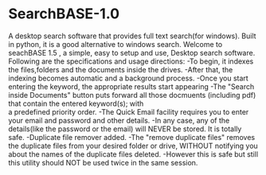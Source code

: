 # SearchBASE-1.0

A desktop search software that provides full text search(for windows).
Built in python, it is a good alternative to windows search.
Welcome to seachBASE 1.5 , a simple, easy to setup and use, Desktop search software.
Following are the specifications and usage directions:
  -To begin, it indexes the files,folders and the documents inside the drives.
  -After that, the indexing becomes automatic and a background process.
  -Once you start entering the keyword, the appropriate results start appearing
  -The "Search inside Documents" button puts forward all those docmuents (including pdf) that contain the entered keyword(s); with           
   a predefined priority order.
  -The Quick Email facility requires you to enter your email and password and other details.
  -In any case, any of the details(like the password or the email) will NEVER be stored. It is totally safe.
  -Duplicate file remover added.
  -The "remove duplicate files" removes the duplicate files from your desired folder or drive, WITHOUT notifying you about the
   names of the duplicate files deleted.
  -However this is safe but still this utility should NOT be used twice in the same session.
